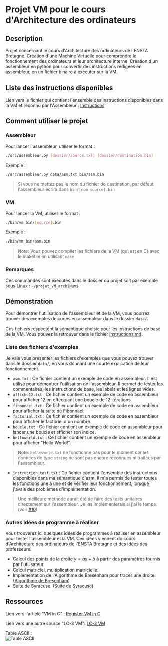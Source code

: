 # Projet VM pour le cours d'Architecture des ordinateurs

## Description

Projet concernant le cours d'Architecture des ordinateurs de l'ENSTA Bretagne.
Création d'une Machine Virtuelle pour comprendre le fonctionnement des ordinateurs et leur architecture interne.
Création d'un assembleur en python pour convertir des instructions rédigées en assembleur, en un fichier binaire à exécuter sur la VM.

## Liste des instructions disponibles

Lien vers le fichier qui contient l'ensemble des instructions disponibles dans la VM et reconnu par l'Assembleur :
[Instructions](instructions.md)

## Comment utiliser le projet

### Assembleur

Pour lancer l'assembleur, utiliser le format :

```bash
./src/assembleur.py [dossier/source.txt] [dossier/destination.bin]
```

Exemple :

```bash
./src/assembleur.py data/asm.txt bin/asm.bin
```

> Si vous ne mettez pas le nom du fichier de destination, par défaut l'assembleur écrira dans `bin/[nom source].bin`

### VM

Pour lancer la VM, utiliser le format :

```bash
./bin/vm bin/[source].bin
```

Exemple :

```bash
./bin/vm bin/asm.bin
```

> Note: Vous pouvez compiler les fichiers de la VM (qui est en C) avec le makefile en utilisant `make`

### Remarques

Ces commandes sont exécutés dans le dossier du projet soit par exemple sous Linux : `~/projet_VM_archiNum$`

## Démonstration

Pour démontrer l'utilisation de l'assembleur et de la VM, vous pourrez trouver des exemples de codes en assembleur dans le dossier `data/`.

Ces fichiers respectent la sémantique choisie pour les instructions de base de la VM. Vous pouvez la retrouver dans le fichier [instructions.md](instructions.md).

### Liste des fichiers d'exemples

Je vais vous présenter les fichiers d'exemples que vous pouvez trouver dans le dossier `data/`, en vous donnant une courte explication de leur fonctionnement.

- `asm.txt` : Ce fichier contient un exemple de code en assembleur. Il est utilisé pour démontrer l'utilisation de l'assembleur. Il permet de tester les commentaires, les instructions de base, les labels et les lignes vides.
- `affiche12.txt` : Ce fichier contient un exemple de code en assembleur pour afficher 12 en effectuant une boucle de 12 itérations.
- `fibonnaci.txt` : Ce fichier contient un exemple de code en assembleur pour afficher la suite de Fibonnaci.
- `factorial.txt` : Ce fichier contient un exemple de code en assembleur pour afficher le factoriel d'un nombre.
- `boucle.txt` : Ce fichier contient un exemple de code en assembleur pour lancer une boucle et afficher son indice.
- `helloworld.txt` : Ce fichier contient un exemple de code en assembleur pour afficher "Hello World!".

> Note: `helloworld.txt` ne fonctionne pas pour le moment car les données de type `string` ne sont pas encore reconnues ni traitées par l'assembleur.

- `instruction_test.txt` : Ce fichier contient l'ensemble des instructions disponibles dans ma sémantique d'asm. Il m'a permis de tester toutes les fonctions une à une et de vérifier leur fonctionnement, lorsque j'avais des problèmes d'implémentation.

> Une meilleure méthode aurait été de faire des tests unitaires directement sur l'assembleur. Je les implémenterais si j'ai le temps. (voir [#10](https://github.com/LBF38/projet_VM_archiNum/issues/10))

### Autres idées de programme à réaliser

Vous trouverez ici quelques idées de programmes à réaliser en assembleur pour tester l'assembleur et la VM. Ces idées viennent du cours d'Architecture des ordinateurs de l'ENSTA Bretagne et des idées des professeurs.

- Calcul des points de la droite $y = ax + b$ à partir des paramètres fournis par l'utilisateur.
- Calcul matriciel, multiplication matricielle.
- Implémentation de l'Algorithme de Bresenham pour tracer une droite. ([Algorithme de Bresenham](https://fr.wikipedia.org/wiki/Algorithme_de_trac%C3%A9_de_segment_de_Bresenham))
- Suite de Syracuse. ([Suite de Syracuse](https://fr.wikipedia.org/wiki/Suite_de_Syracuse))

## Ressources

Lien vers l'article "VM in C" : [Register VM in C](https://en.wikibooks.org/wiki/Creating_a_Virtual_Machine/Register_VM_in_C)

Lien vers une autre source "LC-3 VM": [LC-3 VM](https://www.jmeiners.com/lc3-vm/index.html)

Table ASCII : \
![Table ASCII](https://www.asciitable.com/asciifull.gif)
